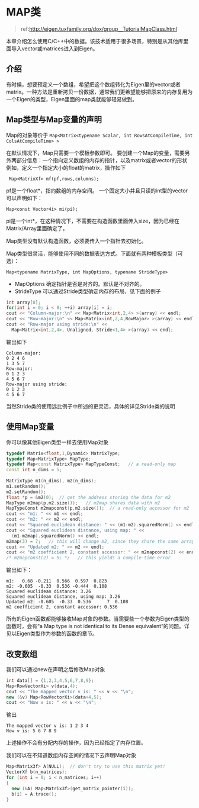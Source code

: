 # MAP类
> ref:http://eigen.tuxfamily.org/dox/group__TutorialMapClass.html

本章介绍怎么使用C/C++中的数据。该技术适用于很多场景，特别是从其他库里面导入vector或matrices进入到Eigen。

## 介绍
有时候，想要预定义一个数组，希望把这个数组转化为Eigen里的vector或者matrix。一种方法是重新拷贝一份数据，通常我们更希望能够把原来的内存复用为一个Eigen的类型，Eigen里面的map类就能够轻易做到。

## Map类型与Map变量的声明
Map的对象等价于
`Map<Matrix<typename Scalar, int RowsAtCompileTime, int ColsAtCompileTime> >`

在默认情况下，Map只需要一个模板参数即可。
要创建一个Map的变量，需要另外两部分信息：一个指向定义数组的内存的指针，以及matrix或者vector的形状
例如，定义一个指定大小的float的matrix，操作如下

` Map<MatrixXf> mf(pf,rows,columns);`

pf是一个float*，指向数组的内存空间。
一个固定大小并且只读的int型的vector可以声明如下：

`Map<const Vector4i> mi(pi);`

pi是一个int*，在这种情况下，不需要在构造函数里面传入size，因为已经在Matrix/Array里面确定了。

Map类型没有默认构造函数，必须要传入一个指针去初始化。

Map类型很灵活，能够使用不同的数据表达方式。下面就有两种模板类型（可选）：

`Map<typename MatrixType,
   int MapOptions,
    typename StrideType>`
	
* MapOptions 确定指针是否是对齐的。默认是不对齐的。
* StrideType 可以通过Stride类型确定内存的布局，见下面的例子
```c++
int array[8];
for(int i = 0; i < 8; ++i) array[i] = i;
cout << "Column-major:\n" << Map<Matrix<int,2,4> >(array) << endl;
cout << "Row-major:\n" << Map<Matrix<int,2,4,RowMajor> >(array) << endl;
cout << "Row-major using stride:\n" <<
  Map<Matrix<int,2,4>, Unaligned, Stride<1,4> >(array) << endl;
```
输出如下
```
Column-major:
0 2 4 6
1 3 5 7
Row-major:
0 1 2 3
4 5 6 7
Row-major using stride:
0 1 2 3
4 5 6 7
```
当然Stride类的使用远比例子中所述的更灵活，具体的详见Stride类的说明

## 使用Map变量
你可以像其他Eigen类型一样去使用Map对象
```c++
typedef Matrix<float,1,Dynamic> MatrixType;
typedef Map<MatrixType> MapType;
typedef Map<const MatrixType> MapTypeConst;   // a read-only map
const int n_dims = 5;
  
MatrixType m1(n_dims), m2(n_dims);
m1.setRandom();
m2.setRandom();
float *p = &m2(0);  // get the address storing the data for m2
MapType m2map(p,m2.size());   // m2map shares data with m2
MapTypeConst m2mapconst(p,m2.size());  // a read-only accessor for m2
cout << "m1: " << m1 << endl;
cout << "m2: " << m2 << endl;
cout << "Squared euclidean distance: " << (m1-m2).squaredNorm() << endl;
cout << "Squared euclidean distance, using map: " <<
  (m1-m2map).squaredNorm() << endl;
m2map(3) = 7;   // this will change m2, since they share the same array
cout << "Updated m2: " << m2 << endl;
cout << "m2 coefficient 2, constant accessor: " << m2mapconst(2) << endl;
/* m2mapconst(2) = 5; */   // this yields a compile-time error
```
输出如下：
```
m1:   0.68 -0.211  0.566  0.597  0.823
m2: -0.605  -0.33  0.536 -0.444  0.108
Squared euclidean distance: 3.26
Squared euclidean distance, using map: 3.26
Updated m2: -0.605  -0.33  0.536      7  0.108
m2 coefficient 2, constant accessor: 0.536
```
所有的Eigen函数都能够接收Map对象的参数。当需要些一个参数为Eigen类型的函数时，会有“a Map type is not identical to its Dense equivalent”的问题。详见以Eigen类型作为参数的函数的章节。

## 改变数组
我们可以通过new在声明之后修改Map对象
```C++
int data[] = {1,2,3,4,5,6,7,8,9};
Map<RowVectorXi> v(data,4);
cout << "The mapped vector v is: " << v << "\n";
new (&v) Map<RowVectorXi>(data+4,5);
cout << "Now v is: " << v << "\n";
```
输出
```
The mapped vector v is: 1 2 3 4
Now v is: 5 6 7 8 9
```
上述操作不会有分配内存的操作，因为已经指定了内存位置。

我们可以在不知道数组内存空间的情况下去声明Map对象
```c++
Map<Matrix3f> A(NULL);  // don't try to use this matrix yet!
VectorXf b(n_matrices);
for (int i = 0; i < n_matrices; i++)
{
  new (&A) Map<Matrix3f>(get_matrix_pointer(i));
  b(i) = A.trace();
}
```
